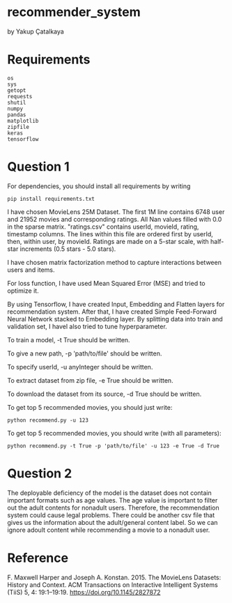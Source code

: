# recommender_system  
by Yakup Çatalkaya

# Requirements
```console
os
sys
getopt
requests
shutil
numpy
pandas
matplotlib
zipfile
keras
tensorflow
```

# __Question 1__
For dependencies, you should install all requirements by writing 
```console
pip install requirements.txt
```
I have chosen MovieLens 25M Dataset. The first 1M line contains 6748 user and 21952 movies and corresponding ratings.
All Nan values filled with 0.0 in the sparse matrix.
"ratings.csv" contains userId, movieId, rating, timestamp columns.
The lines within this file are ordered first by userId, then, within user, by movieId.
Ratings are made on a 5-star scale, with half-star increments (0.5 stars - 5.0 stars).

I have chosen matrix factorization method to capture interactions between users and items.

For loss function, I have used Mean Squared Error (MSE) and tried to optimize it.

By using Tensorflow, I have created Input, Embedding and Flatten layers for recommendation system.
After that, I have created Simple Feed-Forward Neural Network stacked to Embedding layer.
By splitting data into train and validation set, I havel also tried to tune hyperparameter.


To train a model, -t True  should be written.

To give a new path, -p 'path/to/file' should be written.

To specify userId, -u anyInteger should be written.

To extract dataset from zip file, -e True should be written.

To download the dataset from its source, -d True should be written.

To get top 5 recommended movies, you should just write:
```console
python recommend.py -u 123
```

To get top 5 recommended movies, you should write (with all parameters):
```console
python recommend.py -t True -p 'path/to/file' -u 123 -e True -d True
```


# __Question 2__

The deployable deficiency of the model is the dataset does not contain important formats such as age values. 
The age value is important to filter out the adult contents for nonadult users. Therefore, the recommendation
system could cause legal problems. There could be another csv file that gives us the information about 
the adult/general content label. So we can ignore adoult content while recommending a movie to a nonadult user.

# Reference
F. Maxwell Harper and Joseph A. Konstan. 2015. The MovieLens Datasets: History and Context. ACM Transactions on Interactive Intelligent Systems (TiiS) 5, 4: 19:1–19:19. https://doi.org/10.1145/2827872
